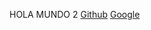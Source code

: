 HOLA MUNDO 2
[Github](https://github.com/Nayde227/DEV008-md-links)
 [Google](https://calendar.google.com/calendar/u/0/r/week)